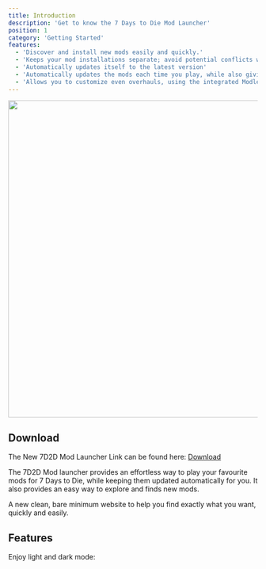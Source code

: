 ```yaml
---
title: Introduction
description: 'Get to know the 7 Days to Die Mod Launcher'
position: 1
category: 'Getting Started'
features:
  - 'Discover and install new mods easily and quickly.'
  - 'Keeps your mod installations separate; avoid potential conflicts with over hauls'
  - 'Automatically updates itself to the latest version'
  - 'Automatically updates the mods each time you play, while also giving you the option to keep playing on your existing version'
  - 'Allows you to customize even overhauls, using the integrated Modlet Management Tool'
---
```


<img src="/NewItem.png" width="1280" height="640" alt=""/>

## Download

The New 7D2D Mod Launcher Link can be found here: <a class="rounded-lg bg-primary-900 text-white shadow px-4 py-2 ml-2" href="https://github.com/7D2DModLauncher/ThickInstaller/blob/master/SetupInstaller.msi?raw=true">Download</a>


The 7D2D Mod launcher provides an effortless way to play your favourite mods for 7 Days to Die, while keeping them updated automatically for you. It also provides an easy way to explore and finds new mods.

A new clean, bare minimum website to help you find exactly what you want, quickly and easily.

## Features

<list :items="features"></list>

<p class="flex items-center pt-6">Enjoy light and dark mode:&nbsp;<app-color-switcher class="ml-2"></app-color-switcher></p>
